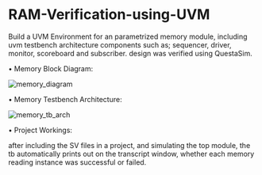 # RAM-Verification-using-UVM
Build a UVM Environment for an parametrized memory module, including uvm testbench architecture components such as; sequencer, driver, monitor, scoreboard and subscriber. design was verified using QuestaSim.

• Memory Block Diagram:

![memory_diagram](https://user-images.githubusercontent.com/82821323/222884551-79c4c171-6ad3-46c7-925f-7d694bed7e7e.jpg)


• Memory Testbench Architecture:

![memory_tb_arch](https://user-images.githubusercontent.com/82821323/222884614-2e0deeed-dca1-40ea-b6ad-6275b73013fb.jpg)


• Project Workings:

after including the SV files in a project, and simulating the top module, the tb automatically prints out on the transcript window, whether each memory reading instance was successful or failed.
